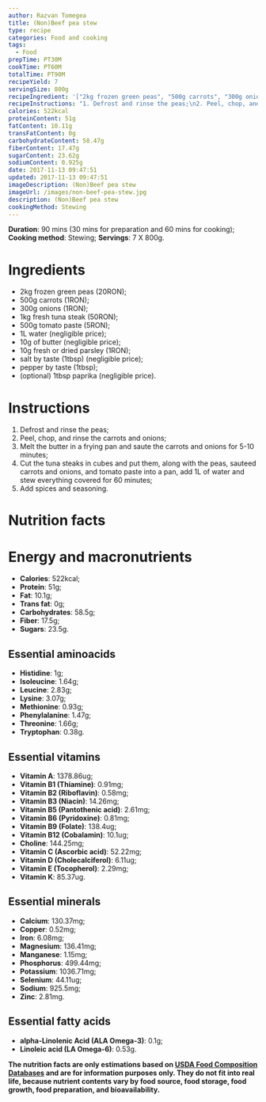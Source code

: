 ```yaml
---
author: Razvan Tomegea
title: (Non)Beef pea stew
type: recipe
categories: Food and cooking
tags:
  - Food
prepTime: PT30M
cookTime: PT60M
totalTime: PT90M
recipeYield: 7
servingSize: 800g
recipeIngredient: '["2kg frozen green peas", "500g carrots", "300g onions", "1kg fresh tuna steak", "500g tomato paste", "1L water", "10g of butter", "10g fresh or dried parsley", "salt by taste (1tbsp)", "pepper by taste (1tbsp)", "(optional) 1tbsp paprika"]'
recipeInstructions: "1. Defrost and rinse the peas;\n2. Peel, chop, and rinse the carrots and onions;\n3. Melt the butter in a frying pan and saute the carrots and onions for 5-10 minutes;\n4. Cut the tuna steaks in cubes and put them, along with the peas, sauteed carrots and onions, and tomato  paste into a pan, add 1L of water and stew everything covered for 60 minutes;\n5. Add spices and seasoning."
calories: 522kcal
proteinContent: 51g
fatContent: 10.11g
transFatContent: 0g
carbohydrateContent: 58.47g
fiberContent: 17.47g
sugarContent: 23.62g
sodiumContent: 0.925g
date: 2017-11-13 09:47:51
updated: 2017-11-13 09:47:51
imageDescription: (Non)Beef pea stew
imageUrl: /images/non-beef-pea-stew.jpg
description: (Non)Beef pea stew
cookingMethod: Stewing
---
```

**Duration**: 90 mins (30 mins for preparation and 60 mins for cooking);
**Cooking method**: Stewing;
**Servings**: 7 X 800g.

# Ingredients
- 2kg frozen green peas (20RON);
- 500g carrots (1RON);
- 300g onions (1RON);
- 1kg fresh tuna steak (50RON);
- 500g tomato paste (5RON);
- 1L water (negligible price);
- 10g of butter (negligible price);
- 10g fresh or dried parsley (1RON);
- salt by taste (1tbsp) (negligible price);
- pepper by taste (1tbsp);
- (optional) 1tbsp paprika (negligible price).
<!-- more -->

# Instructions
1. Defrost and rinse the peas;
2. Peel, chop, and rinse the carrots and onions;
3. Melt the butter in a frying pan and saute the carrots and onions for 5-10 minutes;
4. Cut the tuna steaks in cubes and put them, along with the peas, sauteed carrots and onions, and tomato  paste into a pan, add 1L of water and stew everything covered for 60 minutes;
5. Add spices and seasoning.

# Nutrition facts
# Energy and macronutrients
- **Calories**: 522kcal;
- **Protein**: 51g;
- **Fat**: 10.1g;
- **Trans fat**: 0g;
- **Carbohydrates**: 58.5g;
- **Fiber**: 17.5g;
- **Sugars**: 23.5g.

## Essential aminoacids
- **Histidine**: 1g;
- **Isoleucine**: 1.64g;
- **Leucine**: 2.83g;
- **Lysine**: 3.07g;
- **Methionine**: 0.93g;
- **Phenylalanine**: 1.47g;
- **Threonine**: 1.66g;
- **Tryptophan**: 0.38g.

## Essential vitamins
- **Vitamin A**: 1378.86ug;
- **Vitamin B1 (Thiamine)**: 0.91mg;
- **Vitamin B2 (Riboflavin)**: 0.58mg;
- **Vitamin B3 (Niacin)**: 14.26mg;
- **Vitamin B5 (Pantothenic acid)**: 2.61mg;
- **Vitamin B6 (Pyridoxine)**: 0.81mg;
- **Vitamin B9 (Folate)**: 138.4ug;
- **Vitamin B12 (Cobalamin)**: 10.1ug;
- **Choline**: 144.25mg;
- **Vitamin C (Ascorbic acid)**: 52.22mg;
- **Vitamin D (Cholecalciferol)**: 6.11ug;
- **Vitamin E (Tocopherol)**: 2.29mg;
- **Vitamin K**: 85.37ug.

## Essential minerals
- **Calcium**: 130.37mg;
- **Copper**: 0.52mg;
- **Iron**: 6.08mg;
- **Magnesium**: 136.41mg;
- **Manganese**: 1.15mg;
- **Phosphorus**: 499.44mg;
- **Potassium**: 1036.71mg;
- **Selenium**: 44.11ug;
- **Sodium**: 925.5mg;
- **Zinc**: 2.81mg.

## Essential fatty acids
- **alpha-Linolenic Acid (ALA Omega-3)**: 0.1g;
- **Linoleic acid (LA Omega-6)**: 0.53g.

**The nutrition facts are only estimations based on [USDA Food Composition Databases](https://ndb.nal.usda.gov/ndb/search/list) and are for information purposes only. They do not fit into real life, because nutrient contents vary by food source, food storage, food growth, food preparation, and bioavailability.**
